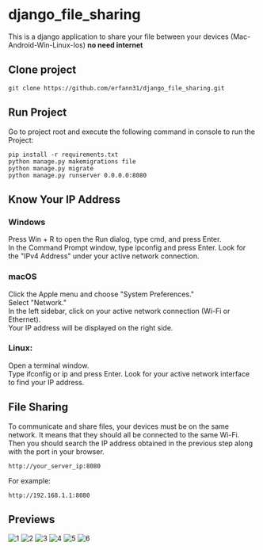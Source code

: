 # django_file_sharing
This is a django application to share your file between your devices (Mac-Android-Win-Linux-Ios) **no need internet** 
## Clone project


```
git clone https://github.com/erfann31/django_file_sharing.git
```

## Run Project

Go to project root and execute the following command in console to run the Project: 

```
pip install -r requirements.txt
python manage.py makemigrations file
python manage.py migrate
python manage.py runserver 0.0.0.0:8080
```

## Know Your IP Address 
### Windows

Press Win + R to open the Run dialog, type cmd, and press Enter.</br>
In the Command Prompt window, type ipconfig and press Enter. Look for the "IPv4 Address" under your active network connection.
### macOS

Click the Apple menu and choose "System Preferences."</br>
Select "Network."</br>
In the left sidebar, click on your active network connection (Wi-Fi or Ethernet).</br>
Your IP address will be displayed on the right side.</br>
### Linux:

Open a terminal window.</br>
Type ifconfig or ip and press Enter. Look for your active network interface to find your IP address.</br>
## File Sharing
To communicate and share files, your devices must be on the same network. It means that they should all be connected to the same Wi-Fi.</br>
Then you should search the IP address obtained in the previous step along with the port in your browser.</br>
```
http://your_server_ip:8080
```
For example:
```
http://192.168.1.1:8080
```

## Previews
![1](https://github.com/erfann31/django_file_sharing/assets/75057732/affff44b-fd2e-4801-b543-aff351d9ab96)
![2](https://github.com/erfann31/django_file_sharing/assets/75057732/d22cb003-8bef-44b3-90d3-06f1ad39e5be)
![3](https://github.com/erfann31/django_file_sharing/assets/75057732/5943d05c-ed69-41e0-8eff-3aa466e48843)
![4](https://github.com/erfann31/django_file_sharing/assets/75057732/b612229c-4cd7-4d1a-bd66-28b0bcda0e6f)
![5](https://github.com/erfann31/django_file_sharing/assets/75057732/83b1ab96-c608-4da8-81d7-6f03e7b15aac)
![6](https://github.com/erfann31/django_file_sharing/assets/75057732/fb545cd9-98e3-45e8-9b0c-ac159dcff00c)



